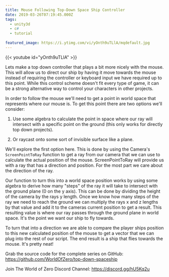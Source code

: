 ```yaml
---
title: Mouse Following Top-Down Space Ship Controller
date: 2019-03-26T07:19:45.000Z
tags:
  - unity3d
  - c#
  - tutorial
  
featured_image: https://i.ytimg.com/vi/yOnth9uTLlA/mqdefault.jpg
---
```


{{< youtube id="yOnth9uTLlA" >}}

Lets make a top down controller that plays a bit more nicely with the mouse. This will allow us to direct our ship by having it move towards the mouse instead of requiring the controller or keyboard input we have required up to this point. While this control scheme doesn't fit every type of game, it can be a strong alternative way to control your characters in other projects.

In order to follow the mouse we'll need to get a point in world space that represents where our mouse is. To get this point there are two options we'll consider:

1. Use some algebra to calculate the point in space where our ray will intersect with a specific point on the ground (this only works for directly top down projects).

2. Or raycast onto some sort of invisible surface like a plane.

We'll explore the first option here. This is done by using the Camera's `ScreenPointToRay` function to get a ray from our camera that we can use to calculate the actual position of the mouse. ScreenPointToRay will provide us with a ray that has a direction and position. For the most part we care about the direction of the ray.

Our function to turn this into a world space position works by using some algebra to derive how many "steps" of the ray it will take to intersect with the ground plane (0 on the y axis). This can be done by dividing the height of the camera by the rays y length. Once we know how many steps of the ray we need to reach the ground we can multiply the rays x and z lengths by that value and add it to the cameras current position to get a result. This resulting value is where our ray passes through the ground plane in world space. It's the point we want our ship to fly towards.

To turn that into a direction we are able to compare the player ships position to this new calculated position of the mouse to get a vector that we can plug into the rest of our script. The end result is a ship that flies towards the mouse. It's pretty neat!

Grab the source code for the complete series on GitHub: https://github.com/WorldOfZero/top-down-spaceship

Join The World of Zero Discord Channel: https://discord.gg/hU5Kq2u